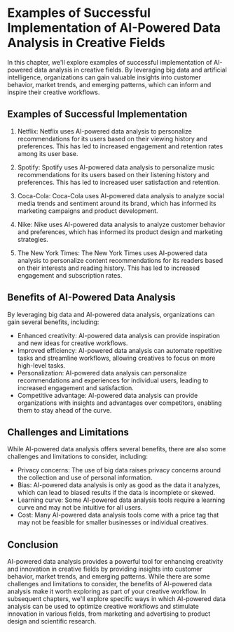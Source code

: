 # Examples of Successful Implementation of AI-Powered Data Analysis in Creative Fields

In this chapter, we'll explore examples of successful implementation of AI-powered data analysis in creative fields. By leveraging big data and artificial intelligence, organizations can gain valuable insights into customer behavior, market trends, and emerging patterns, which can inform and inspire their creative workflows.

Examples of Successful Implementation
-------------------------------------

1. Netflix: Netflix uses AI-powered data analysis to personalize recommendations for its users based on their viewing history and preferences. This has led to increased engagement and retention rates among its user base.

2. Spotify: Spotify uses AI-powered data analysis to personalize music recommendations for its users based on their listening history and preferences. This has led to increased user satisfaction and retention.

3. Coca-Cola: Coca-Cola uses AI-powered data analysis to analyze social media trends and sentiment around its brand, which has informed its marketing campaigns and product development.

4. Nike: Nike uses AI-powered data analysis to analyze customer behavior and preferences, which has informed its product design and marketing strategies.

5. The New York Times: The New York Times uses AI-powered data analysis to personalize content recommendations for its readers based on their interests and reading history. This has led to increased engagement and subscription rates.

Benefits of AI-Powered Data Analysis
------------------------------------

By leveraging big data and AI-powered data analysis, organizations can gain several benefits, including:

* Enhanced creativity: AI-powered data analysis can provide inspiration and new ideas for creative workflows.
* Improved efficiency: AI-powered data analysis can automate repetitive tasks and streamline workflows, allowing creatives to focus on more high-level tasks.
* Personalization: AI-powered data analysis can personalize recommendations and experiences for individual users, leading to increased engagement and satisfaction.
* Competitive advantage: AI-powered data analysis can provide organizations with insights and advantages over competitors, enabling them to stay ahead of the curve.

Challenges and Limitations
--------------------------

While AI-powered data analysis offers several benefits, there are also some challenges and limitations to consider, including:

* Privacy concerns: The use of big data raises privacy concerns around the collection and use of personal information.
* Bias: AI-powered data analysis is only as good as the data it analyzes, which can lead to biased results if the data is incomplete or skewed.
* Learning curve: Some AI-powered data analysis tools require a learning curve and may not be intuitive for all users.
* Cost: Many AI-powered data analysis tools come with a price tag that may not be feasible for smaller businesses or individual creatives.

Conclusion
----------

AI-powered data analysis provides a powerful tool for enhancing creativity and innovation in creative fields by providing insights into customer behavior, market trends, and emerging patterns. While there are some challenges and limitations to consider, the benefits of AI-powered data analysis make it worth exploring as part of your creative workflow. In subsequent chapters, we'll explore specific ways in which AI-powered data analysis can be used to optimize creative workflows and stimulate innovation in various fields, from marketing and advertising to product design and scientific research.
